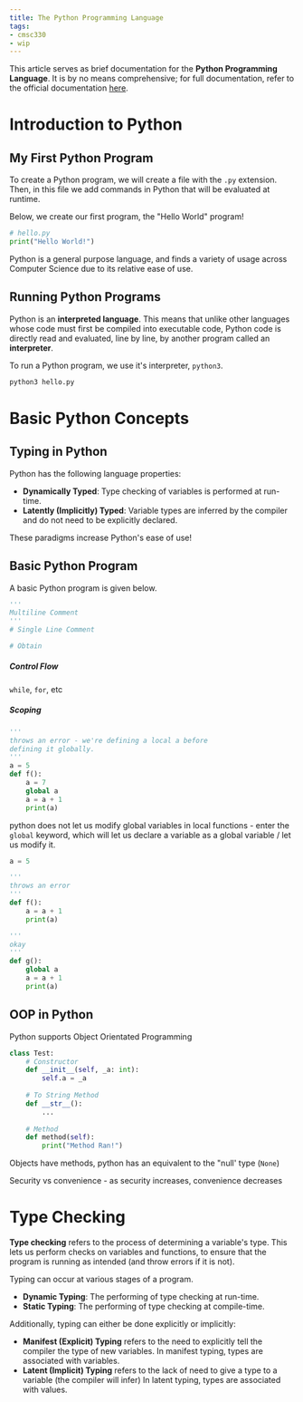 ```yaml
---
title: The Python Programming Language
tags:
- cmsc330
- wip
---
```


This article serves as brief documentation for the **Python Programming Language**. It is by no means comprehensive; for full documentation, refer to the official documentation [here](https://www.python.org/doc/).

# Introduction to Python
## My First Python Program
To create a Python program, we will create a file with the `.py` extension. Then, in this file we add commands in Python that will be evaluated at runtime.

Below, we create our first program, the "Hello World" program!

```python
# hello.py
print("Hello World!")
```

Python is a general purpose language, and finds a variety of usage across Computer Science due to its relative ease of use.

## Running Python Programs
Python is an **interpreted language**. This means that unlike other languages whose code must first be compiled into executable code, Python code is directly read and evaluated, line by line, by another program called an **interpreter**.

To run a Python program, we use it's interpreter, `python3`.

```bash
python3 hello.py
```

# Basic Python Concepts
## Typing in Python
Python has the following language properties:
- **Dynamically Typed**: Type checking of variables is performed at run-time.
- **Latently (Implicitly) Typed**: Variable types are inferred by the compiler and do not need to be explicitly declared.





These paradigms increase Python's ease of use!

## Basic Python Program
A basic Python program is given below.

```python
'''
Multiline Comment
'''
# Single Line Comment

# Obtain 

```

##### Control Flow
`while`, `for`, etc

##### Scoping
```python
'''
throws an error - we're defining a local a before 
defining it globally.
'''
a = 5
def f():
	a = 7
	global a
	a = a + 1
	print(a)
```
python does not let us modify global variables in local functions - enter the `global` keyword, which will let us declare a variable as a global variable / let us modify it.

```python
a = 5

'''
throws an error
'''
def f():
	a = a + 1
	print(a)

'''
okay
'''
def g():
	global a
	a = a + 1
	print(a)
```
## OOP in Python
Python supports Object Orientated Programming

```python
class Test:
	# Constructor
	def __init__(self, _a: int):
		self.a = _a
	
	# To String Method
	def __str__():
		...
		
	# Method
	def method(self):
		print("Method Ran!")
```

Objects have methods, 
python has an equivalent to the "null' type (`None`)

Security vs convenience - as security increases, convenience decreases

# Type Checking
**Type checking** refers to the process of determining a variable's type. This lets us perform checks on variables and functions, to ensure that the program is running as intended (and throw errors if it is not).

Typing can occur at various stages of a program.
- **Dynamic Typing**: The performing of type checking at run-time.
- **Static Typing**: The performing of type checking at compile-time.

Additionally, typing can either be done explicitly or implicitly:
- **Manifest (Explicit) Typing** refers to the need to explicitly tell the compiler the type of new variables. 
  In manifest typing, types are associated with variables.
- **Latent (Implicit) Typing** refers to the lack of need to give a type to a variable (the compiler will infer)
  In latent typing, types are associated with values.
